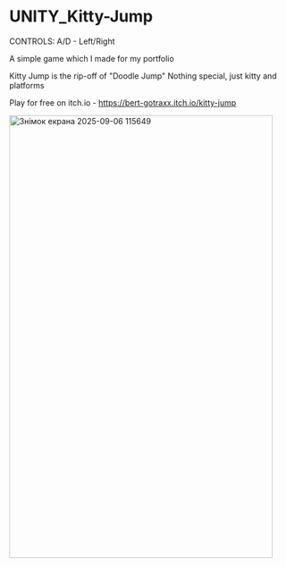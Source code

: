 # UNITY_Kitty-Jump

CONTROLS:
A/D - Left/Right

A simple game which I made for my portfolio

Kitty Jump is the rip-off of "Doodle Jump" Nothing special, just kitty and platforms

Play for free on itch.io - https://bert-gotraxx.itch.io/kitty-jump

<img width="471" height="792" alt="Знімок екрана 2025-09-06 115649" src="https://github.com/user-attachments/assets/5f67d12e-26be-4d03-903e-8243349f7836" />
